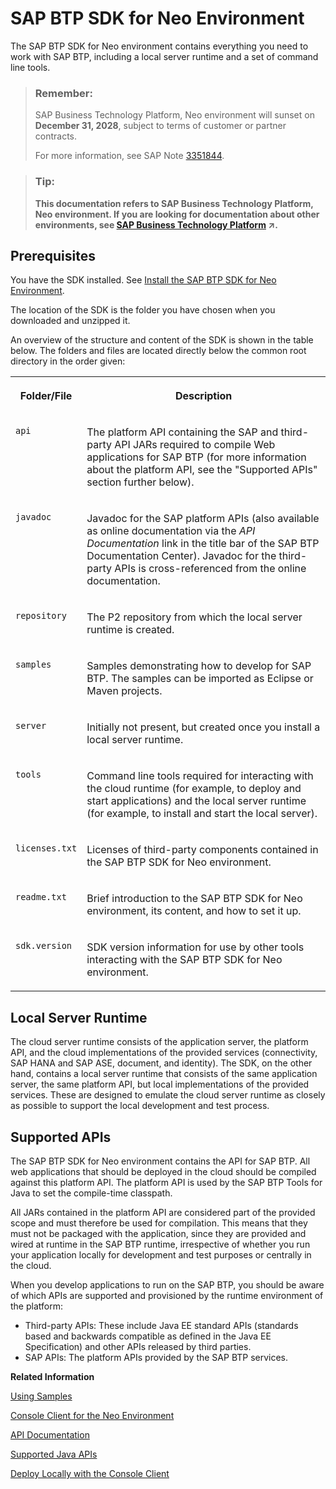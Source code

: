 <!-- loioe7f54c25bb571014baee8ae351acd8d5 -->

# SAP BTP SDK for Neo Environment

The SAP BTP SDK for Neo environment contains everything you need to work with SAP BTP, including a local server runtime and a set of command line tools.

> ### Remember:  
> SAP Business Technology Platform, Neo environment will sunset on **December 31, 2028**, subject to terms of customer or partner contracts.
> 
> For more information, see SAP Note [3351844](https://me.sap.com/notes/3351844).

> ### Tip:  
> **This documentation refers to SAP Business Technology Platform, Neo environment. If you are looking for documentation about other environments, see [SAP Business Technology Platform](https://help.sap.com/viewer/65de2977205c403bbc107264b8eccf4b/Cloud/en-US/6a2c1ab5a31b4ed9a2ce17a5329e1dd8.html "SAP Business Technology Platform (SAP BTP) is an integrated offering comprised of four technology portfolios: database and data management, application development and integration, analytics, and intelligent technologies. The platform offers users the ability to turn data into business value, compose end-to-end business processes, and build and extend SAP applications quickly.") :arrow_upper_right:.**



## Prerequisites

You have the SDK installed. See [Install the SAP BTP SDK for Neo Environment](../30-development-neo/install-the-sap-btp-sdk-for-neo-environment-7613843.md).



The location of the SDK is the folder you have chosen when you downloaded and unzipped it.

An overview of the structure and content of the SDK is shown in the table below. The folders and files are located directly below the common root directory in the order given:


<table>
<tr>
<th valign="top">

Folder/File

</th>
<th valign="top">

Description

</th>
</tr>
<tr>
<td valign="top">

`api`

</td>
<td valign="top">

The platform API containing the SAP and third-party API JARs required to compile Web applications for SAP BTP \(for more information about the platform API, see the "Supported APIs" section further below\).

</td>
</tr>
<tr>
<td valign="top">

`javadoc`

</td>
<td valign="top">

Javadoc for the SAP platform APIs \(also available as online documentation via the *API Documentation* link in the title bar of the SAP BTP Documentation Center\). Javadoc for the third-party APIs is cross-referenced from the online documentation.

</td>
</tr>
<tr>
<td valign="top">

`repository`

</td>
<td valign="top">

The P2 repository from which the local server runtime is created.

</td>
</tr>
<tr>
<td valign="top">

`samples`

</td>
<td valign="top">

Samples demonstrating how to develop for SAP BTP. The samples can be imported as Eclipse or Maven projects.

</td>
</tr>
<tr>
<td valign="top">

`server`

</td>
<td valign="top">

Initially not present, but created once you install a local server runtime.

</td>
</tr>
<tr>
<td valign="top">

`tools`

</td>
<td valign="top">

Command line tools required for interacting with the cloud runtime \(for example, to deploy and start applications\) and the local server runtime \(for example, to install and start the local server\).

</td>
</tr>
<tr>
<td valign="top">

`licenses.txt`

</td>
<td valign="top">

Licenses of third-party components contained in the SAP BTP SDK for Neo environment.

</td>
</tr>
<tr>
<td valign="top">

`readme.txt`

</td>
<td valign="top">

Brief introduction to the SAP BTP SDK for Neo environment, its content, and how to set it up.

</td>
</tr>
<tr>
<td valign="top">

`sdk.version`

</td>
<td valign="top">

SDK version information for use by other tools interacting with the SAP BTP SDK for Neo environment.

</td>
</tr>
</table>



<a name="loioe7f54c25bb571014baee8ae351acd8d5__section_4E18236B50684A48A52CFEF5C004CD98"/>

## Local Server Runtime

The cloud server runtime consists of the application server, the platform API, and the cloud implementations of the provided services \(connectivity, SAP HANA and SAP ASE, document, and identity\). The SDK, on the other hand, contains a local server runtime that consists of the same application server, the same platform API, but local implementations of the provided services. These are designed to emulate the cloud server runtime as closely as possible to support the local development and test process.



<a name="loioe7f54c25bb571014baee8ae351acd8d5__section_E95A3B9EA3364F41B4A647E67F95A25A"/>

## Supported APIs

The SAP BTP SDK for Neo environment contains the API for SAP BTP. All web applications that should be deployed in the cloud should be compiled against this platform API. The platform API is used by the SAP BTP Tools for Java to set the compile-time classpath.

All JARs contained in the platform API are considered part of the provided scope and must therefore be used for compilation. This means that they must not be packaged with the application, since they are provided and wired at runtime in the SAP BTP runtime, irrespective of whether you run your application locally for development and test purposes or centrally in the cloud.

When you develop applications to run on the SAP BTP, you should be aware of which APIs are supported and provisioned by the runtime environment of the platform:

-   Third-party APIs: These include Java EE standard APIs \(standards based and backwards compatible as defined in the Java EE Specification\) and other APIs released by third parties.
-   SAP APIs: The platform APIs provided by the SAP BTP services.


**Related Information**  


[Using Samples](../30-development-neo/using-samples-937ce0d.md "The sample applications allow you to explore the core functionality of SAP BTP and show how this functionality can be used to develop more complex Web applications. The samples are included in the SAP BTP SDK for Neo environment or presented as blogs in the SAP Community.")

[Console Client for the Neo Environment](../50-administration-and-ops-neo/console-client-for-the-neo-environment-7613230.md)

[API Documentation](../30-development-neo/api-documentation-4570e92.md "API documentation for the Neo environment.")

[Supported Java APIs](../30-development-neo/supported-java-apis-e836a95.md)

[Deploy Locally with the Console Client](../30-development-neo/deploy-locally-with-the-console-client-937c833.md "The console client allows you to install a server runtime in a local folder and use it to deploy your application.")

